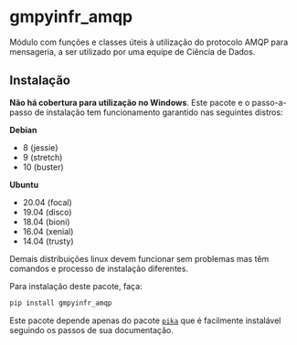 # gmpyinfr_amqp

Módulo com funções e classes úteis à utilização do protocolo AMQP para mensageria, a ser utilizado por uma equipe de Ciência de Dados.

## Instalação

**Não há cobertura para utilização no Windows**. Este pacote e o passo-a-passo de instalação tem funcionamento garantido nas seguintes distros:

**Debian**

- 8 (jessie)
- 9 (stretch)
- 10 (buster)

**Ubuntu**

- 20.04 (focal)
- 19.04 (disco)
- 18.04 (bioni)
- 16.04 (xenial)
- 14.04 (trusty)

Demais distribuições linux devem funcionar sem problemas mas têm comandos e processo de instalação diferentes.

Para instalação deste pacote, faça:

```bash
pip install gmpyinfr_amqp
```

Este pacote depende apenas do pacote [`pika`](https://pika.readthedocs.io/en/stable/) que é facilmente instalável seguindo os passos de sua documentação.

